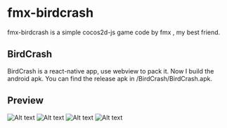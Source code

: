 # fmx-birdcrash
fmx-birdcrash is a simple cocos2d-js game code by fmx , my best friend.

## BirdCrash
BirdCrash is a react-native app, use webview to pack it.
Now I build the android apk. You can find the release apk in /BirdCrash/BirdCrash.apk.

## Preview
![Alt text](http://talk.ninghao.net/uploads/default/1916/e69c2c7d1d57d010.png "Start")
![Alt text](http://talk.ninghao.net/uploads/default/1917/19cfaffbd7e4e37a.png "Play")
![Alt text](http://talk.ninghao.net/uploads/default/1918/4aaade12aee8d2f8.png "Failed")
![Alt text](http://talk.ninghao.net/uploads/default/1919/8058d3c91ce921b9.png "Succeeded")
